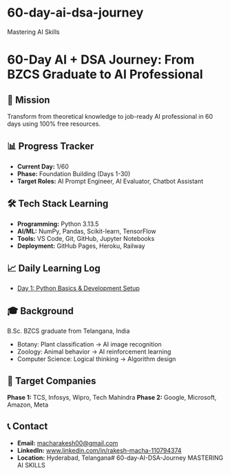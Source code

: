 
# 60-day-ai-dsa-journey
Mastering AI Skills
<br>
# 60-Day AI + DSA Journey: From BZCS Graduate to AI Professional

## 🎯 Mission
Transform from theoretical knowledge to job-ready AI professional in 60 days using 100% free resources.

## 📊 Progress Tracker
- **Current Day:** 1/60
- **Phase:** Foundation Building (Days 1-30)
- **Target Roles:** AI Prompt Engineer, AI Evaluator, Chatbot Assistant

## 🛠️ Tech Stack Learning
- **Programming:** Python 3.13.5
- **AI/ML:** NumPy, Pandas, Scikit-learn, TensorFlow
- **Tools:** VS Code, Git, GitHub, Jupyter Notebooks
- **Deployment:** GitHub Pages, Heroku, Railway

## 📈 Daily Learning Log
- [Day 1: Python Basics & Development Setup](./Week-1-Foundation/day1_ai_intro.py)

## 🎓 Background
B.Sc. BZCS graduate from Telangana, India
- Botany: Plant classification → AI image recognition
- Zoology: Animal behavior → AI reinforcement learning  
- Computer Science: Logical thinking → Algorithm design

## 🎯 Target Companies
**Phase 1:** TCS, Infosys, Wipro, Tech Mahindra
**Phase 2:** Google, Microsoft, Amazon, Meta

## 📞 Contact
- **Email:** macharakesh00@gmail.com
- **LinkedIn:** www.linkedin.com/in/rakesh-macha-110794374
- **Location:** Hyderabad, Telangana# 60-day-AI-DSA-Journey
MASTERING AI SKILLS
